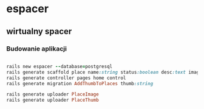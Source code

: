 # espacer
## wirtualny spacer

### Budowanie aplikacji
```ruby

rails new espacer --database=postgresql
rails generate scaffold place name:string status:boolean desc:text image:string latitude:float longitude:float
rails generate controller pages home control
rails generate migration AddThumbToPlaces thumb:string

rails generate uploader PlaceImage
rails generate uploader PlaceThumb

```
